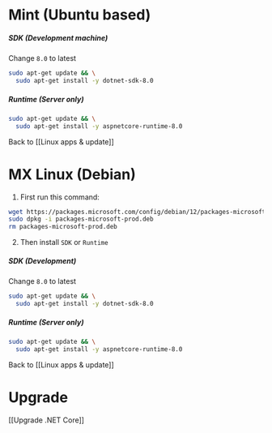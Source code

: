 # Mint (Ubuntu based)

##### SDK (Development machine)
Change `8.0` to latest
```bash
sudo apt-get update && \
  sudo apt-get install -y dotnet-sdk-8.0
```

##### Runtime (Server only)
```bash
sudo apt-get update && \
  sudo apt-get install -y aspnetcore-runtime-8.0
```

Back to [[Linux apps & update]]

# MX Linux (Debian)
1. First run this command:
```bash
wget https://packages.microsoft.com/config/debian/12/packages-microsoft-prod.deb -O packages-microsoft-prod.deb
sudo dpkg -i packages-microsoft-prod.deb
rm packages-microsoft-prod.deb
``` 
2. Then install `SDK` or `Runtime`
##### SDK (Development)
Change `8.0` to latest
```bash
sudo apt-get update && \
  sudo apt-get install -y dotnet-sdk-8.0
```
##### Runtime (Server only)
```bash
sudo apt-get update && \
  sudo apt-get install -y aspnetcore-runtime-8.0
```

Back to [[Linux apps & update]]

# Upgrade
[[Upgrade .NET Core]]
